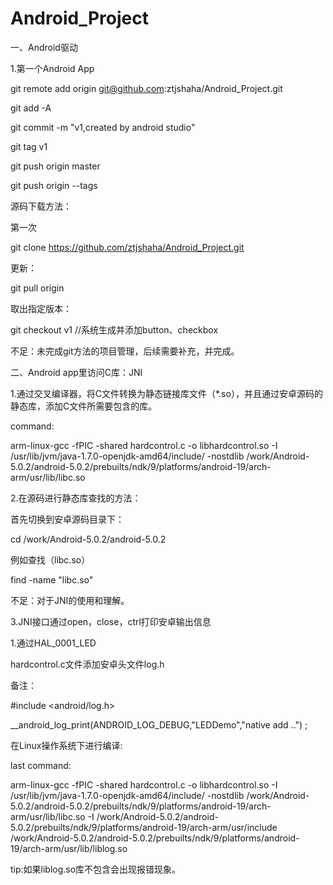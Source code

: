 # Android_Project

一、Android驱动

1.第一个Android App

git remote add origin git@github.com:ztjshaha/Android_Project.git

git add -A

git commit -m "v1,created by android studio"

git tag v1



git push origin master

git push origin --tags

源码下载方法：

第一次

git clone https://github.com/ztjshaha/Android_Project.git

更新：

git pull origin

取出指定版本：

git checkout v1 //系统生成并添加button、checkbox

不足：未完成git方法的项目管理，后续需要补充，并完成。

二、Android app里访问C库：JNI

1.通过交叉编译器，将C文件转换为静态链接库文件（*.so），并且通过安卓源码的静态库，添加C文件所需要包含的库。

command:

arm-linux-gcc -fPIC -shared hardcontrol.c -o libhardcontrol.so -I /usr/lib/jvm/java-1.7.0-openjdk-amd64/include/ -nostdlib /work/Android-5.0.2/android-5.0.2/prebuilts/ndk/9/platforms/android-19/arch-arm/usr/lib/libc.so



2.在源码进行静态库查找的方法：

首先切换到安卓源码目录下：

cd /work/Android-5.0.2/android-5.0.2

例如查找（libc.so）

find -name "libc.so"

不足：对于JNI的使用和理解。



3.JNI接口通过open，close，ctrl打印安卓输出信息

1.通过HAL_0001_LED

hardcontrol.c文件添加安卓头文件log.h

备注：

#include <android/log.h>

__android_log_print(ANDROID_LOG_DEBUG,"LEDDemo","native add ..") ;

在Linux操作系统下进行编译:

last command:

arm-linux-gcc -fPIC -shared hardcontrol.c -o libhardcontrol.so -I /usr/lib/jvm/java-1.7.0-openjdk-amd64/include/ -nostdlib /work/Android-5.0.2/android-5.0.2/prebuilts/ndk/9/platforms/android-19/arch-arm/usr/lib/libc.so -I /work/Android-5.0.2/android-5.0.2/prebuilts/ndk/9/platforms/android-19/arch-arm/usr/include /work/Android-5.0.2/android-5.0.2/prebuilts/ndk/9/platforms/android-19/arch-arm/usr/lib/liblog.so

tip:如果liblog.so库不包含会出现报错现象。





